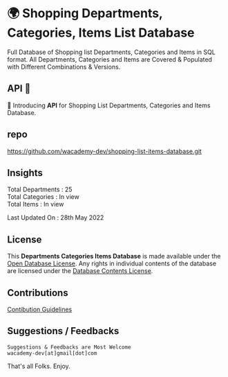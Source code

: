 # 🌍 Shopping Departments, Categories, Items List Database

Full Database of Shopping list Departments, Categories and Items in SQL format.
All Departments, Categories and Items are Covered & Populated with Different Combinations & Versions.

## API 🚀
🎉 Introducing **API** for Shopping List Departments, Categories and Items Database.

## repo
https://github.com/wacademy-dev/shopping-list-items-database.git

## Insights
Total Departments : 25 <br>
Total Categories : In view <br>
Total Items : In view <br>

Last Updated On : 28th May 2022

## License
This **Departments Categories Items Database** is made available under the [Open Database License](https://github.com/wacademy-dev/shopping-list-items-database/blob/master/LICENSE). Any rights in individual contents of the database are licensed under the [Database Contents License](https://github.com/wacademy-dev/shopping-list-items-database/blob/master/.github/CONTENT_LICENSE).

## Contributions
[Contibution Guidelines](https://github.com/wacademy-dev/shopping-list-items-database/blob/master/.github/CONTRIBUTING.md)

## Suggestions / Feedbacks
```
Suggestions & Feedbacks are Most Welcome
wacademy-dev[at]gmail[dot]com
```

That's all Folks. Enjoy.